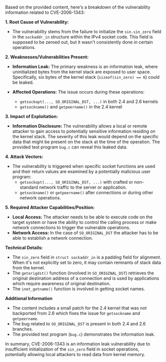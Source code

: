 Based on the provided content, here's a breakdown of the vulnerability information related to CVE-2006-1343:

**1. Root Cause of Vulnerability:**

- The vulnerability stems from the failure to initialize the `sin.sin_zero` field in the `sockaddr_in` structure within the IPv4 socket code. This field is supposed to be zeroed out, but it wasn't consistently done in certain operations.

**2. Weaknesses/Vulnerabilities Present:**

- **Information Leak:** The primary weakness is an information leak, where uninitialized bytes from the kernel stack are exposed to user space. Specifically, six bytes of the kernel stack (`sizeof(sin_zero) == 6`) could be leaked.

- **Affected Operations:**  The issue occurs during these operations:
    - `getsockopt(..., SO_ORIGINAL_DST, ...)` in both 2.4 and 2.6 kernels
    - `getsockname()` and `getpeername()` in the 2.4 kernel

**3. Impact of Exploitation:**

- **Information Disclosure:** The vulnerability allows a local or remote attacker to gain access to potentially sensitive information residing on the kernel stack. The severity of this leak would depend on the specific data that might be present on the stack at the time of the operation. The provided test program `bug.c` can reveal this leaked data.

**4. Attack Vectors:**

- The vulnerability is triggered when specific socket functions are used and their return values are examined by a potentially malicious user program:
    -   `getsockopt(..., SO_ORIGINAL_DST, ...)` with crafted or non-standard network traffic to the server or application.
    -   `getsockname()` or `getpeername()` after connections or during other network operations.

**5. Required Attacker Capabilities/Position:**

- **Local Access:** The attacker needs to be able to execute code on the target system or have the ability to control the calling process or make network connections to trigger the vulnerable operations.
- **Network Access:** In the case of `SO_ORIGINAL_DST` the attacker has to be able to establish a network connection.

**Technical Details:**

-   The `sin_zero` field in `struct sockaddr_in` is a padding field for alignment. When it's not explicitly set to zero, it may contain remnants of stack data from the kernel.
-   The `getorigdst()` function (involved in `SO_ORIGINAL_DST`) retrieves the original destination address of a connection and is used by applications which require awareness of original destination.
-   The `inet_getname()` function is involved in getting socket names.

**Additional Information**

- The content includes a small patch for the 2.4 kernel that was not backported from 2.6 which fixes the issue for `getsockname` and `getpeername`.
- The bug related to `SO_ORIGINAL_DST` is present in both 2.4 and 2.6 branches.
- The provided test program (`bug.c`) demonstrates the information leak.

In summary, CVE-2006-1343 is an information leak vulnerability due to insufficient initialization of the `sin_zero` field in socket operations, potentially allowing local attackers to read data from kernel memory.
